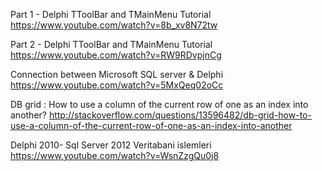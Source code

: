 
Part 1 - Delphi TToolBar and TMainMenu Tutorial
https://www.youtube.com/watch?v=8b_xv8N72tw

Part 2 - Delphi TToolBar and TMainMenu Tutorial
https://www.youtube.com/watch?v=RW9RDvpjnCg

Connection between Microsoft SQL server & Delphi
https://www.youtube.com/watch?v=5MxQeq02oCc

DB grid : How to use a column of the current row of one as an index into another?
http://stackoverflow.com/questions/13596482/db-grid-how-to-use-a-column-of-the-current-row-of-one-as-an-index-into-another

Delphi 2010- Sql Server 2012 Veritabani islemleri
https://www.youtube.com/watch?v=WsnZzgQu0j8


